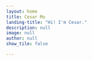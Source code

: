 ```yaml
---
layout: home
title: Cesar Mu
landing-title: "Hi! I'm Cesar."
description: null
image: null
author: null
show_tile: false

---
```


